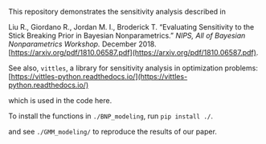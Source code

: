 This repository demonstrates the sensitivity analysis described in 

Liu R., Giordano R., Jordan M. I., Broderick T. “Evaluating Sensitivity to the Stick Breaking Prior in Bayesian Nonparametrics.” *NIPS, All of Bayesian Nonparametrics Workshop.* December 2018.  [https://arxiv.org/pdf/1810.06587.pdf](https://arxiv.org/pdf/1810.06587.pdf).

See also, `vittles`, a library for sensitivity analysis in optimization problems: 
[https://vittles-python.readthedocs.io/](https://vittles-python.readthedocs.io/)

which is used in the code here. 

To install the functions in `./BNP_modeling`, run 
`pip install ./`. 

and see `./GMM_modeling/` to reproduce the results of our paper. 
